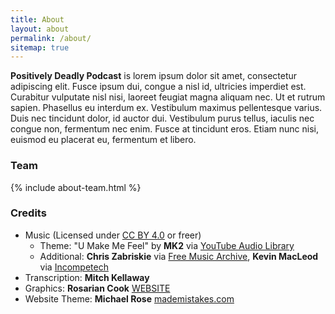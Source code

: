 ```yaml
---
title: About
layout: about
permalink: /about/
sitemap: true
---
```


**Positively Deadly Podcast** is lorem ipsum dolor sit amet, consectetur adipiscing elit. Fusce ipsum dui, congue a nisl id, ultricies imperdiet est. Curabitur vulputate nisl nisi, laoreet feugiat magna aliquam nec. Ut et rutrum sapien. Phasellus eu interdum ex. Vestibulum maximus pellentesque varius. Duis nec tincidunt dolor, id auctor dui. Vestibulum purus tellus, iaculis nec congue non, fermentum nec enim. Fusce at tincidunt eros. Etiam nunc nisi, euismod eu placerat eu, fermentum et libero.

### Team

{% include about-team.html %}

### Credits

* Music (Licensed under [CC BY 4.0](https://creativecommons.org/licenses/by/4.0/) or freer)
	* Theme: "U Make Me Feel" by **MK2** via [YouTube Audio Library](https://www.youtube.com/audiolibrary/music)
	* Additional: **Chris Zabriskie** via [Free Music Archive](http://freemusicarchive.org/music/chris_zabriskie/), **Kevin MacLeod** via [Incompetech](https://incompetech.com/)
* Transcription: **Mitch Kellaway**
* Graphics: **Rosarian Cook** [WEBSITE](TBD)
* Website Theme: **Michael Rose** [mademistakes.com](https://mademistakes.com/work/so-simple-jekyll-theme/)

